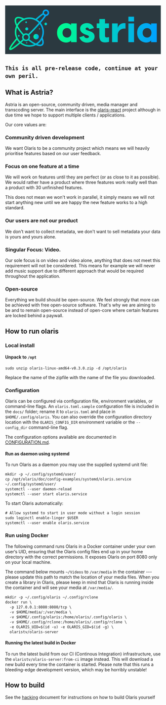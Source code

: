 ![Astria server header](assets/logo/Color%20logo%20with%20background.png)

## `This is all pre-release code, continue at your own peril.`

## What is Astria?

Astria is an open-source, community driven, media manager and transcoding server. The main interface is the [olaris-react](https://gitlab.com/olaris/olaris-react) project although in due time we hope to support multiple clients / applications.

Our core values are:

### Community driven development
We want Olaris to be a community project which means we will heavily prioritise features based on our user feedback.

### Focus on one feature at a time
We will work on features until they are perfect (or as close to it as possible). We would rather have a product where three features work really well than a product with 30 unfinished features.

This does not mean we won't work in parallel, it simply means we will not start anything new until we are happy the new feature works to a high standard.

### Our users are not our product
We don't want to collect metadata, we don't want to sell metadata your data is yours and yours alone.

### Singular Focus: Video.
Our sole focus is on video and video alone, anything that does not meet this requirement will not be considered. This means for example we will never add music support due to different approach that would be required throughout the application. 

### Open-source
Everything we build should be open-source. We feel strongly that more can be achieved with free open-source software. That's why we are aiming to be and to remain open-source instead of open-core where certain features are locked behind a paywall.

## How to run olaris

### Local install

#### Unpack to `/opt`

    sudo unzip olaris-linux-amd64-v0.3.0.zip -d /opt/olaris

Replace the name of the zipfile with the name of the file you downloaded.

### Configuration

Olaris can be configured via configuration file, environment variables, or command-line flags. An `olaris.toml.sample` configuration file is included in the `docs/` folder; rename it to `olaris.toml` and place in `$HOME/.config/olaris`. You can also override the configuration directory location with the `OLARIS_CONFIG_DIR` environment variable or the `--config_dir` command-line flag.

The configuration options available are documented in [CONFIGURATION.md](CONFIGURATION.md).

#### Run as daemon using systemd

To run Olaris as a daemon you may use the supplied systemd unit file:

    mkdir -p ~/.config/systemd/user/
    cp /opt/olaris/doc/config-examples/systemd/olaris.service ~/.config/systemd/user/
    systemctl --user daemon-reload
    systemctl --user start olaris.service

To start Olaris automatically:

    # Allow systemd to start in user mode without a login session
    sudo loginctl enable-linger $USER
    systemctl --user enable olaris.service

### Run using Docker

The following command runs Olaris in a Docker container under your own user‘s UID, ensuring that the Olaris config files end up in your home directory with the correct permissions. It exposes Olaris on port 8080 only on your local machine.

The command below mounts `~/Videos` to `/var/media` in the container --- please update this path to match the location of your media files. When you create a library in Olaris, please keep in mind that Olaris is running inside the container and will see your media at `/var/media/`.

    mkdir -p ~/.config/olaris ~/.config/rclone
    docker run \
      -p 127.0.0.1:8080:8080/tcp \
      -v $HOME/media/:/var/media \
      -v $HOME/.config/olaris:/home/olaris/.config/olaris \
      -v $HOME/.config/rclone:/home/olaris/.config/rclone \
      -e OLARIS_UID=$(id -u) -e OLARIS_GID=$(id -g) \
      olaristv/olaris-server

#### Running the latest build in Docker

To run the latest build from our CI (Continous Integration) infrastructure, use the `olaristv/olaris-server:from-ci` image instead. This will download a new build every time the container is started. Please note that this runs a bleeding-edge development version, which may be horribly unstable!

## How to build

See the [hacking](HACKING.md) document for instructions on how to build Olaris yourself
